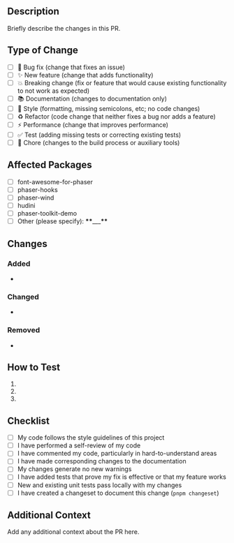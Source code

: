 ## Description

Briefly describe the changes in this PR.

## Type of Change

- [ ] 🐛 Bug fix (change that fixes an issue)
- [ ] ✨ New feature (change that adds functionality)
- [ ] 💥 Breaking change (fix or feature that would cause existing functionality to not work as expected)
- [ ] 📚 Documentation (changes to documentation only)
- [ ] 🎨 Style (formatting, missing semicolons, etc; no code changes)
- [ ] ♻️ Refactor (code change that neither fixes a bug nor adds a feature)
- [ ] ⚡ Performance (change that improves performance)
- [ ] ✅ Test (adding missing tests or correcting existing tests)
- [ ] 🔧 Chore (changes to the build process or auxiliary tools)

## Affected Packages

- [ ] font-awesome-for-phaser
- [ ] phaser-hooks
- [ ] phaser-wind
- [ ] hudini
- [ ] phaser-toolkit-demo
- [ ] Other (please specify): **\*\***\_\_\_**\*\***

## Changes

### Added

-

### Changed

-

### Removed

-

## How to Test

1.
2.
3.

## Checklist

- [ ] My code follows the style guidelines of this project
- [ ] I have performed a self-review of my code
- [ ] I have commented my code, particularly in hard-to-understand areas
- [ ] I have made corresponding changes to the documentation
- [ ] My changes generate no new warnings
- [ ] I have added tests that prove my fix is effective or that my feature works
- [ ] New and existing unit tests pass locally with my changes
- [ ] I have created a changeset to document this change (`pnpm changeset`)

## Additional Context

Add any additional context about the PR here.
